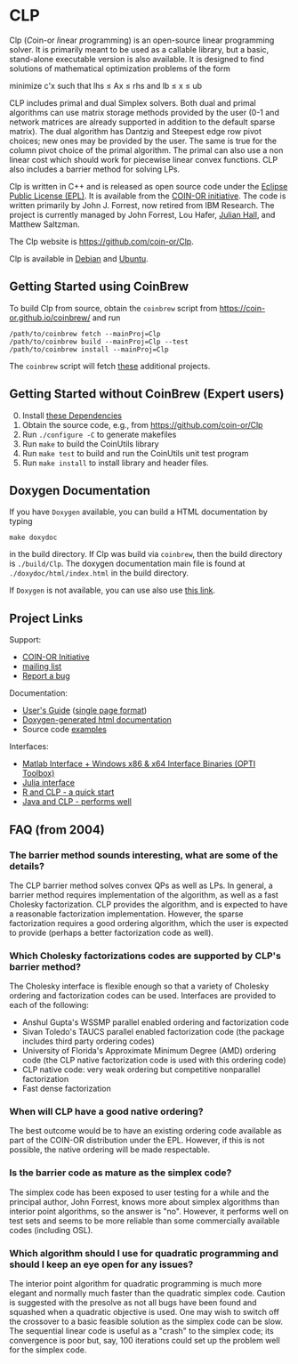 # CLP

Clp (*C*oin-or *l*inear *p*rogramming) is an open-source linear programming solver.
It is primarily meant to be used as a callable library, but a basic, stand-alone executable version is also available.
It is designed to find solutions of mathematical optimization problems of the form

minimize   c'x
such that  lhs &le; Ax &le; rhs
and        lb &le; x &le; ub


CLP includes primal and dual Simplex solvers.
Both dual and primal algorithms can use matrix storage methods provided by the user (0-1 and network matrices are already supported in addition to the default sparse matrix).
The dual algorithm has Dantzig and Steepest edge row pivot choices; new ones may be provided by the user.
The same is true for the column pivot choice of the primal algorithm.
The primal can also use a non linear cost which should work for piecewise linear convex functions.
CLP also includes a barrier method for solving LPs.


Clp is written in C++ and is released as open source code under the [Eclipse Public License (EPL)](http://www.opensource.org/licenses/eclipse-1.0).
It is available from the [COIN-OR initiative](http://www.coin-or.org/).
The code is written primarily by John J. Forrest, now retired from IBM Research.
The project is currently managed by John Forrest, Lou Hafer, [Julian Hall](https://www.maths.ed.ac.uk/hall/), and Matthew Saltzman.

The Clp website is https://github.com/coin-or/Clp.

Clp is available in [Debian](http://packages.debian.org/search?searchon=sourcenames&keywords=clp) and [Ubuntu](https://launchpad.net/ubuntu/+source/clp).


## Getting Started using CoinBrew

To build Clp from source, obtain the `coinbrew` script from
https://coin-or.github.io/coinbrew/
and run


    /path/to/coinbrew fetch --mainProj=Clp
    /path/to/coinbrew build --mainProj=Clp --test
    /path/to/coinbrew install --mainProj=Clp


The `coinbrew` script will fetch [these](Dependencies) additional projects.


## Getting Started without CoinBrew (Expert users)

 0. Install [these Dependencies](Dependencies)
 1. Obtain the source code, e.g., from https://github.com/coin-or/Clp
 2. Run `./configure -C` to generate makefiles
 3. Run `make` to build the CoinUtils library
 4. Run `make test` to build and run the CoinUtils unit test program
 5. Run `make install` to install library and header files.


## Doxygen Documentation

If you have `Doxygen` available, you can build a HTML documentation by typing

 `make doxydoc` 

in the build directory.
If Clp was build via `coinbrew`, then the build directory is `./build/Clp`.
The doxygen documentation main file is found at `./doxydoc/html/index.html` in the build directory.

If `Doxygen` is not available, you can use also use [this link](http://www.coin-or.org/Doxygen/Clp).

## Project Links

Support:
 * [COIN-OR Initiative](http://www.coin-or.org/)
 * [mailing list](http://list.coin-or.org/mailman/listinfo/clp)
 * [Report a bug](https://github.com/coin-or/Clp/issues/new)
 
Documentation:
 * [User's Guide](http://www.coin-or.org/Clp/userguide/index.html) ([single page format](http://www.coin-or.org/Clp/userguide/clpuserguide.html))
 * [Doxygen-generated html documentation](http://www.coin-or.org/Doxygen/Clp)
 * Source code [examples](Clp/examples)

Interfaces:
 * [Matlab Interface + Windows x86 & x64 Interface Binaries (OPTI Toolbox)](https://www.inverseproblem.co.nz/OPTI/)
 * [Julia interface](https://github.com/JuliaOpt/Clp.jl)
 * [R and CLP - a quick start](https://cran.r-project.org/web/packages/clpAPI/vignettes/clpAPI.pdf)
 * [Java and CLP - performs well](http://orinanobworld.blogspot.co.uk/2016/06/using-clp-with-java.html)


## FAQ (from 2004)

### The barrier method sounds interesting, what are some of the details?

The CLP barrier method solves convex QPs as well as LPs.
In general, a barrier method requires implementation of the algorithm, as well as a fast Cholesky factorization.
CLP provides the algorithm, and is expected to have a reasonable factorization implementation.
However, the sparse factorization requires a good ordering algorithm, which the user is expected to provide (perhaps a better factorization code as well).

### Which Cholesky factorizations codes are supported by CLP's barrier method?

The Cholesky interface is flexible enough so that a variety of Cholesky ordering and factorization codes can be used.
Interfaces are provided to each of the following:
 * Anshul Gupta's WSSMP parallel enabled ordering and factorization code
 * Sivan Toledo's TAUCS parallel enabled factorization code (the package includes third party ordering codes)
 * University of Florida's Approximate Minimum Degree (AMD) ordering code (the CLP native factorization code is used with this ordering code)
 * CLP native code: very weak ordering but competitive nonparallel factorization
 * Fast dense factorization 


### When will CLP have a good native ordering?
The best outcome would be to have an existing ordering code available as part of the COIN-OR distribution under the EPL.
However, if this is not possible, the native ordering will be made respectable.


### Is the barrier code as mature as the simplex code?
The simplex code has been exposed to user testing for a while and the principal author, John Forrest, knows more about simplex algorithms than interior point algorithms, so the answer is "no".
However, it performs well on test sets and seems to be more reliable than some commercially available codes (including OSL).


### Which algorithm should I use for quadratic programming and should I keep an eye open for any issues?
The interior point algorithm for quadratic programming is much more elegant and normally much faster than the quadratic simplex code.
Caution is suggested with the presolve as not all bugs have been found and squashed when a quadratic objective is used.
One may wish to switch off the crossover to a basic feasible solution as the simplex code can be slow.
The sequential linear code is useful as a "crash" to the simplex code; its convergence is poor but, say, 100 iterations could set up the problem well for the simplex code.
